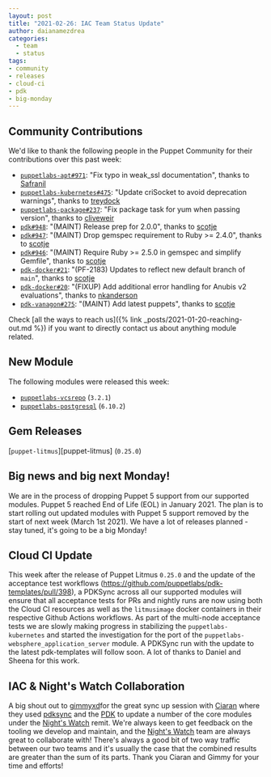 ```yaml
---
layout: post
title: "2021-02-26: IAC Team Status Update"
author: daianamezdrea
categories:
  - team
  - status
tags:
- community
- releases
- cloud-ci
- pdk
- big-monday
---
```


## Community Contributions

We'd like to thank the following people in the Puppet Community for their contributions over this past week:

- [`puppetlabs-apt#971`][puppetlabs-apt-pr-971]: "Fix typo in weak_ssl documentation", thanks to [Safranil][Safranil]
- [`puppetlabs-kubernetes#475`][puppetlabs-kubernetes-pr-475]: "Update criSocket to avoid deprecation warnings", thanks to [treydock][treydock]
- [`puppetlabs-package#237`][puppetlabs-package-pr-237]: "Fix package task for yum when passing version", thanks to [cliveweir][cliveweir]
- [`pdk#948`][pdk-pr-948]: "(MAINT) Release prep for 2.0.0", thanks to [scotje][scotje]
- [`pdk#947`][pdk-pr-947]: "(MAINT) Drop gemspec requirement to Ruby >= 2.4.0", thanks to [scotje][scotje]
- [`pdk#946`][pdk-pr-946]: "(MAINT) Require Ruby >= 2.5.0 in gemspec and simplify Gemfile", thanks to [scotje][scotje]
- [`pdk-docker#21`][pdk-docker-pr-21]: "(PF-2183) Updates to reflect new default branch of `main`", thanks to [scotje][scotje]
- [`pdk-docker#20`][pdk-docker-pr-20]: "(FIXUP) Add additional error handling for Anubis v2 evaluations", thanks to [nkanderson][nkanderson]
- [`pdk-vanagon#275`][pdk-vanagon-pr-275]: "(MAINT) Add latest puppets", thanks to [scotje][scotje]

Check [all the ways to reach us]({% link _posts/2021-01-20-reaching-out.md %}) if you want to directly contact us about anything module related.

## New Module

The following modules were released this week:

- [`puppetlabs-vcsrepo`][puppetlabs-vcsrepo] (`3.2.1`)
- [`puppetlabs-postgresql`][puppetlabs-postgresql] (`6.10.2`)

## Gem Releases

[`puppet-litmus`][puppet-litmus] (`0.25.0`)

## Big news and big next Monday!

We are in the process of dropping Puppet 5 support from our supported modules. Puppet 5 reached End of Life (EOL) in January 2021. The plan is to start rolling out updated modules with Puppet 5 support removed by the start of next week (March 1st 2021). We have a lot of releases planned - stay tuned, it's going to be a big Monday!

## Cloud CI Update

This week after the release of Puppet Litmus `0.25.0` and the update of the acceptance test workflows (https://github.com/puppetlabs/pdk-templates/pull/398), a PDKSync across all our supported modules will ensure that all acceptance tests for PRs and nightly runs are now using both the Cloud CI resources as well as the `litmusimage` docker containers in their respective Github Actions workflows. 
As part of the multi-node acceptance tests we are slowly making progress in stabilizing the `puppetlabs-kubernetes` and started the investigation for the port of the `puppetlabs-websphere_application_server` module. 
A PDKSync run with the update to the latest pdk-templates will follow soon. A lot of thanks to Daniel and Sheena for this work.

## IAC & Night's Watch Collaboration
A big shout out to [gimmyxd][gimmy]for the great sync up session with [Ciaran][Ciaran] where they used [pdksync][pdksync] and the [PDK][PDK] to update a number of the core modules under the [Night's Watch][Night's Watch] remit.
We're always keen to get feedback on the tooling we develop and maintain, and the [Night's Watch][Night's Watch] team are always great to collaborate with!
There's always a good bit of two way traffic between our two teams and it's usually the case that the combined results are greater than the sum of its parts. Thank you Ciaran and Gimmy for your time and efforts! 

 

  [puppetlabs-vcsrepo]: https://github.com/puppetlabs/puppetlabs-vcsrepo
  [puppetlabs-postgresql]: https://github.com/puppetlabs/puppetlabs-postgresql
  [puppet_litmus]: https://github.com/puppetlabs/puppet_litmus
  [puppetlabs-apt-pr-971]: https://github.com/puppetlabs/puppetlabs-apt/pull/971
  [Safranil]: https://github.com/Safranil
  [puppetlabs-kubernetes-pr-475]: https://github.com/puppetlabs/puppetlabs-kubernetes/pull/475
  [treydock]: https://github.com/treydock
  [puppetlabs-package-pr-237]: https://github.com/puppetlabs/puppetlabs-package/pull/237
  [cliveweir]: https://github.com/cliveweir
  [pdk-pr-948]: https://github.com/puppetlabs/pdk/pull/948
  [scotje]: https://github.com/scotje
  [pdk-pr-947]: https://github.com/puppetlabs/pdk/pull/947
  [pdk-pr-946]: https://github.com/puppetlabs/pdk/pull/946
  [pdk-docker-pr-21]: https://github.com/puppetlabs/pdk-docker/pull/21
  [pdk-docker-pr-20]: https://github.com/puppetlabs/pdk-docker/pull/20
  [nkanderson]: https://github.com/nkanderson
  [pdk-vanagon-pr-275]: https://github.com/puppetlabs/pdk-vanagon/pull/275
  [pdksync]: https://github.com/puppetlabs/pdksync
  [PDK]: https://github.com/puppetlabs/pdk
  [Night's Watch]: https://github.com/orgs/puppetlabs/teams/night-s-watch


  [Adrian]:             https://github.com/adrianiurca
  [Ben]:                https://github.com/binford2k
  [Ciaran]:             https://github.com/sanfrancrisko
  [Daiana]:             https://github.com/daianamezdrea
  [Danny]:              https://github.com/carabasdaniel
  [DavidSchmitt]:       https://github.com/DavidS
  [DavidSwan]:          https://github.com/david22swan
  [Disha]:              https://github.com/Disha-maker
  [Lore]:               https://github.com/lionce
  [Michael]:            https://github.com/michaeltlombardi
  [Paula]:              https://github.com/pmcmaw
  [Sheena]:             https://github.com/sheenaajay
  [gimmy]:              https://github.com/gimmyxd 
  [Supported Modules]:  https://puppetlabs.github.io/iac/modules/
  [TP]:                 https://github.com/tphoney
  [Tools]:              https://puppetlabs.github.io/iac/tools/

